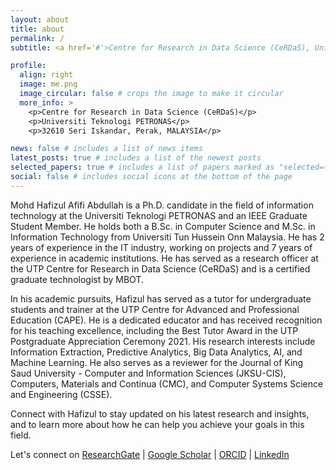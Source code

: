```yaml
---
layout: about
title: about
permalink: /
subtitle: <a href='#'>Centre for Research in Data Science (CeRDaS), Universiti Teknologi PETRONAS</a>.

profile:
  align: right
  image: me.png
  image_circular: false # crops the image to make it circular
  more_info: >
    <p>Centre for Research in Data Science (CeRDaS)</p>
    <p>Universiti Teknologi PETRONAS</p>
    <p>32610 Seri Iskandar, Perak, MALAYSIA</p>

news: false # includes a list of news items
latest_posts: true # includes a list of the newest posts
selected_papers: true # includes a list of papers marked as "selected={true}"
social: false # includes social icons at the bottom of the page
---
```


Mohd Hafizul Afifi Abdullah is a Ph.D. candidate in the field of information technology at the Universiti Teknologi PETRONAS and an IEEE Graduate Student Member. He holds both a B.Sc. in Computer Science and M.Sc. in Information Technology from Universiti Tun Hussein Onn Malaysia. He has 2 years of experience in the IT industry, working on projects and 7 years of experience in academic institutions. He has served as a research officer at the UTP Centre for Research in Data Science (CeRDaS) and is a certified graduate technologist by MBOT.

In his academic pursuits, Hafizul has served as a tutor for undergraduate students and trainer at the UTP Centre for Advanced and Professional Education (CAPE). He is a dedicated educator and has received recognition for his teaching excellence, including the Best Tutor Award in the UTP Postgraduate Appreciation Ceremony 2021. His research interests include Information Extraction, Predictive Analytics, Big Data Analytics, AI, and Machine Learning. He also serves as a reviewer for the Journal of King Saud University - Computer and Information Sciences (JKSU-CIS), Computers, Materials and Continua (CMC), and Computer Systems Science and Engineering (CSSE).

Connect with Hafizul to stay updated on his latest research and insights, and to learn more about how he can help you achieve your goals in this field.

Let's connect on [ResearchGate](https://www.researchgate.net/profile/Mohd_Hafizul_Afifi_Abdullah) | [Google Scholar](https://scholar.google.com/citations?user=mWsihrgAAAAJ&hl=en) | [ORCID](https://orcid.org/0000-0002-1427-2571) | [LinkedIn](https://www.linkedin.com/in/hafizulamz/)
